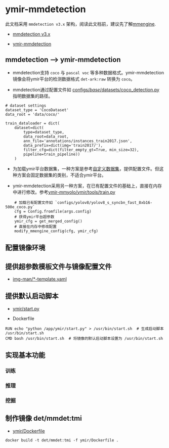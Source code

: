 # ymir-mmdetection

此文档采用 `mmdetection v3.x` 架构，阅读此文档前，建议先了解[mmengine](https://mmengine.readthedocs.io/zh_CN/latest/get_started/introduction.html).

- [mmdetection v3.x](https://github.com/open-mmlab/mmdetection/tree/3.x)

- [ymir-mmdetection](https://github.com/modelai/ymir-mmdetection)

## mmdetection --> ymir-mmdetection

- mmdetection支持 `coco` 与 `pascal voc` 等多种数据格式。ymir-mmdetection镜像会将ymir平台的检测数据格式 `det-ark:raw` 转换为 `coco`。

- mmdetection通过配置文件如 [configs/_base_/datasets/coco_detection.py](https://github.com/open-mmlab/mmdetection/blob/3.x/configs/_base_/datasets/coco_detection.py#L36-L42) 指明数据集的路径。

```
# dataset settings
dataset_type = 'CocoDataset'
data_root = 'data/coco/'

train_dataloader = dict(
    dataset=dict(
        type=dataset_type,
        data_root=data_root,
        ann_file='annotations/instances_train2017.json',
        data_prefix=dict(img='train2017/'),
        filter_cfg=dict(filter_empty_gt=True, min_size=32),
        pipeline=train_pipeline))
    )
```

- 为加载ymir平台数据集，一种方案是参考[自定义数据集](https://mmdetection.readthedocs.io/en/3.x/user_guides/train.html#train-with-customized-datasets)，提供配置文件。但这种方案会固定数据集的类别，不适合ymir平台。

- ymir-mmdetection采用另一种方案，在已有配置文件的基础上，直接在内存中进行修改。参考[ymir-mmyolo/ymir/tools/train.py](https://github.com/modelai/ymir-mmyolo/blob/ymir/tools/train.py#L65-L67)

```
    # 加载已有配置文件如 `configs/yolov8/yolov8_s_syncbn_fast_8xb16-500e_coco.py`
    cfg = Config.fromfile(args.config)
    # 获得ymir平台超参数
    ymir_cfg = get_merged_config()
    # 直接在内存中修改配置
    modify_mmengine_config(cfg, ymir_cfg)
```

## 配置镜像环境

## 提供超参数模板文件与镜像配置文件

- [img-man/*-template.yaml](https://github.com/modelai/ymir-mmdetection/tree/ymir/ymir/img-man)

## 提供默认启动脚本

- [ymir/start.py](https://github.com/modelai/ymir-mmyolo/tree/ymir/ymir/start.py)

- Dockerfile
```
RUN echo "python /app/ymir/start.py" > /usr/bin/start.sh  # 生成启动脚本 /usr/bin/start.sh
CMD bash /usr/bin/start.sh  # 将镜像的默认启动脚本设置为 /usr/bin/start.sh
```

## 实现基本功能

### 训练

### 推理

### 挖掘

## 制作镜像 det/mmdet:tmi

- [ymir/Dockerfile](https://github.com/modelai/ymir-mmdetection/tree/ymir/ymir/Dockerfile)

```
docker build -t det/mmdet:tmi -f ymir/Dockerfile .
```
